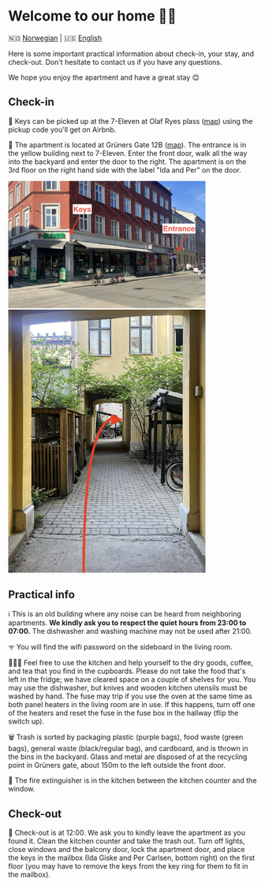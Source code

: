 <h1>Welcome to our home 🏡🌼</h1>

🇳🇴 [Norwegian](https://percarlsen.github.io/gruners/no/) \| 🇺🇸 [English](https://percarlsen.github.io/gruners/en/)

Here is some important practical information about check-in, your stay, and check-out. Don't hesitate to contact us if you have any questions.

We hope you enjoy the apartment and have a great stay 😊

## Check-in
🔑 Keys can be picked up at the 7-Eleven at Olaf Ryes plass ([map](https://maps.app.goo.gl/qTAuWBMjggQdmRVP9)) using the pickup code you'll get on Airbnb.

🏡 The apartment is located at Grüners Gate 12B ([map](https://maps.app.goo.gl/3Ak5Gi62WnCwmsQ17)). The entrance is in the yellow building next to 7-Eleven. Enter the front door, walk all the way into the backyard and enter the door to the right. The apartment is on the 3rd floor on the right hand side with the label "Ida and Per" on the door.

<img src="../assets/street_en.jpeg" alt="Keys and entrance" width="400"/>
<img src="../assets/backyard.jpeg" alt="Entrance" width="400"/>

## Practical info
ℹ️ This is an old building where any noise can be heard from neighboring apartments. <b>We kindly ask you to respect the quiet hours from 23:00 to 07:00.</b> The dishwasher and washing machine may not be used after 21:00.

ᯤ You will find the wifi password on the sideboard in the living room.

🧑🏼‍🍳 Feel free to use the kitchen and help yourself to the dry goods, coffee, and tea that you find in the cupboards. Please do not take the food that's left in the fridge; we have cleared space on a couple of shelves for you. You may use the dishwasher, but knives and wooden kitchen utensils must be washed by hand. The fuse may trip if you use the oven at the same time as both panel heaters in the living room are in use. If this happens, turn off one of the heaters and reset the fuse in the fuse box in the hallway (flip the switch up).

🗑️ Trash is sorted by packaging plastic (purple bags), food waste (green bags), general waste (black/regular bag), and cardboard, and is thrown in the bins in the backyard. Glass and metal are disposed of at the recycling point in Grüners gate, about 150m to the left outside the front door.

🧯 The fire extinguisher is in the kitchen between the kitchen counter and the window.

## Check-out
📌 Check-out is at 12:00. We ask you to kindly leave the apartment as you found it. Clean the kitchen counter and take the trash out. Turn off lights, close windows and the balcony door, lock the apartment door, and place the keys in the mailbox (Ida Giske and Per Carlsen, bottom right) on the first floor (you may have to remove the keys from the key ring for them to fit in the mailbox).
